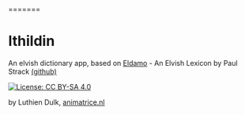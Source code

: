 
=======
# Ithildin

An elvish dictionary app, based on [Eldamo](https://eldamo.org) - An Elvish Lexicon by Paul Strack [(github)](https://github.com/pfstrack/eldamo/releases) 

[![License: CC BY-SA 4.0](https://img.shields.io/badge/License-CC_BY--SA_4.0-pink.svg)](https://creativecommons.org/licenses/by-sa/4.0/)

by Luthien Dulk, [animatrice.nl](https://animatrice.nl)

